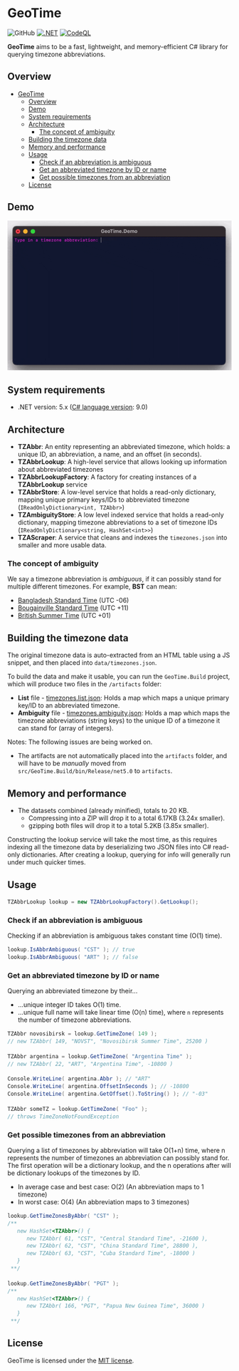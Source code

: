 # GeoTime
![GitHub](https://img.shields.io/github/license/neoncitylights/GeoTime)
[![.NET](https://github.com/neoncitylights/GeoTime/actions/workflows/dotnet.yml/badge.svg)](https://github.com/neoncitylights/GeoTime/actions/workflows/dotnet.yml)
[![CodeQL](https://github.com/neoncitylights/GeoTime/actions/workflows/codeql-analysis.yml/badge.svg)](https://github.com/neoncitylights/GeoTime/actions/workflows/codeql-analysis.yml)

**GeoTime** aims to be a fast, lightweight, and memory-efficient C# library for querying timezone abbreviations.

## Overview
- [GeoTime](#geotime)
  - [Overview](#overview)
  - [Demo](#demo)
  - [System requirements](#system-requirements)
  - [Architecture](#architecture)
    - [The concept of ambiguity](#the-concept-of-ambiguity)
  - [Building the timezone data](#building-the-timezone-data)
  - [Memory and performance](#memory-and-performance)
  - [Usage](#usage)
    - [Check if an abbreviation is ambiguous](#check-if-an-abbreviation-is-ambiguous)
    - [Get an abbreviated timezone by ID or name](#get-an-abbreviated-timezone-by-id-or-name)
    - [Get possible timezones from an abbreviation](#get-possible-timezones-from-an-abbreviation)
  - [License](#license)

## Demo
![GIF demonstrating the GeoTime library](assets/demo-recording.gif)

## System requirements
 * .NET version: 5.x ([C# language version](https://docs.microsoft.com/en-us/dotnet/csharp/language-reference/configure-language-version#defaults): 9.0)

## Architecture
 - **TZAbbr**: An entity representing an abbreviated timezone, which holds: a unique ID, an abbreviation, a name, and an offset (in seconds).
 - **TZAbbrLookup**: A high-level service that allows looking up information about abbreviated timezones
 - **TZAbbrLookupFactory**: A factory for creating instances of a **TZAbbrLookup** service
 - **TZAbbrStore**: A low-level service that holds a read-only dictionary, mapping unique primary keys/IDs to abbreviated timezone (`IReadOnlyDictionary<int, TZAbbr>`)
 - **TZAmbiguityStore**: A low level indexed service that holds a read-only dictionary, mapping timezone abbreviations to a set of timezone IDs (`IReadOnlyDictionary<string, HashSet<int>>`)
 - **TZAScraper**: A service that cleans and indexes the `timezones.json` into smaller and more usable data.

### The concept of ambiguity
We say a timezone abbreviation is *ambiguous*, if it can possibly stand for multiple different timezones. For example, **BST** can mean:
 - [Bangladesh Standard Time](https://en.wikipedia.org/wiki/Bangladesh_Standard_Time) (UTC -06)
 - [Bougainville Standard Time](https://en.wikipedia.org/wiki/Bougainville_Standard_Time) (UTC +11)
 - [British Summer Time](https://en.wikipedia.org/wiki/British_Summer_Time) (UTC +01)

## Building the timezone data
The original timezone data is auto-extracted from an HTML table using a JS snippet, and then placed into `data/timezones.json`.

To build the data and make it usable, you can run the `GeoTime.Build` project, which will produce two files in the `/artifacts` folder:

 - **List** file - [timezones.list.json](artifacts/timezones.list.json): Holds a map which maps a unique primary key/ID to an abbreviated timezone.
 - **Ambiguity** file - [timezones.ambiguity.json](artifacts/timezones.list.json): Holds a map which maps the timezone abbreviations (string keys) to the unique ID of a timezone it can stand for (array of integers).

Notes:
The following issues are being worked on.
 - The artifacts are not automatically placed into the `artifacts` folder, and will have to be *manually* moved from `src/GeoTime.Build/bin/Release/net5.0` to `artifacts`.

## Memory and performance
 - The datasets combined (already minified), totals to 20 KB.
   - Compressing into a ZIP will drop it to a total 6.17KB (3.24x smaller).
   - gzipping both files will drop it to a total 5.2KB (3.85x smaller).

Constructing the lookup service will take the most time, as this requires indexing all the timezone data by deserializing two JSON files into C# read-only dictionaries. After creating a lookup, querying for info will generally run under much quicker times.

## Usage
```csharp
TZAbbrLookup lookup = new TZAbbrLookupFactory().GetLookup();
```

### Check if an abbreviation is ambiguous
Checking if an abbreviation is ambiguous takes constant time (O(1) time).

```csharp
lookup.IsAbbrAmbiguous( "CST" ); // true
lookup.IsAbbrAmbiguous( "ART" ); // false
```

### Get an abbreviated timezone by ID or name
Querying an abbreviated timezone by their...
  * ...unique integer ID takes O(1) time.
  * ...unique full name will take linear time (O(n) time), where `n` represents the number of timezone abbreviations.

```csharp
TZAbbr novosibirsk = lookup.GetTimeZone( 149 );
// new TZAbbr( 149, "NOVST", "Novosibirsk Summer Time", 25200 )

TZAbbr argentina = lookup.GetTimeZone( "Argentina Time" );
// new TZAbbr( 22, "ART", "Argentina Time", -10800 )

Console.WriteLine( argentina.Abbr ); // "ART"
Console.WriteLine( argentina.OffsetInSeconds ); // -10800
Console.WriteLine( argentina.GetOffset().ToString() ); // "-03"

TZAbbr someTZ = lookup.GetTimeZone( "Foo" );
// throws TimeZoneNotFoundException
```

### Get possible timezones from an abbreviation
Querying a list of timezones by abbreviation will take O(1+n) time, where n represents the number of timezones an abbreviation can possibly stand for. The first operation will be a dictionary lookup, and the n operations after will be dictionary lookups of the timezones by ID.

* In average case and best case: O(2) (An abbreviation maps to 1 timezone)
* In worst case: O(4) (An abbreviation maps to 3 timezones)

```csharp
lookup.GetTimeZonesByAbbr( "CST" );
/**
   new HashSet<TZAbbr>() {
      new TZAbbr( 61, "CST", "Central Standard Time", -21600 ),
      new TZAbbr( 62, "CST", "China Standard Time", 28800 ),
      new TZAbbr( 63, "CST", "Cuba Standard Time", -18000 )
   }
 **/

lookup.GetTimeZonesByAbbr( "PGT" );
/**
   new HashSet<TZAbbr>() {
      new TZAbbr( 166, "PGT", "Papua New Guinea Time", 36000 )
   }
 **/
```

## License
GeoTime is licensed under the [MIT license](./LICENSE).
